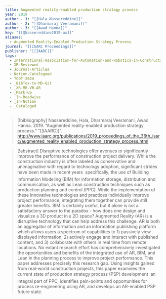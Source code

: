 ```yaml
---
title: Augmented reality-enabled production strategy process
year: 2019
author - 1: "[[Hala Nassereddine]]"
author - 2: "[[Dharmaraj Veeramani]]"
author - 3: "[[Awad Hanna]]"
key: "[[@Nassereddine2019-ox]]"
aliases:
  - Augmented Reality-Enabled Production Strategy Process
journal: "[[ISARC Proceedings]]"
publisher: "[[IAARC]]"
tags:
  - International-Association-for-Automation-and-Robotics-in-Construction-IAARC
  - XR-Reviewed
  - Journal-Articles
  - Notion-Catalogued
  - TCOT-2024
  - _BibTex-to-MD-Git
  - _XR-MR-VR-AR
  - _Mark-Up
  - _In-Readwise
  - _In-Notion
  - _Cataloged
---
```


> [!bibliography]
> Nassereddine, Hala, Dharmaraj Veeramani, Awad Hanna. 2019. “Augmented reality-enabled production strategy process.” "[[IAARC]]". http://www.iaarc.org/publications/2019_proceedings_of_the_36th_isarc/augmented_reality_enabled_production_strategy_process.html

> [!abstract]
> Disruptive technologies offer avenues to significantly improve the performance of construction project delivery. While the construction industry is often labeled as conservative and unimaginative with regard to technology adoption, significant strides have been made in recent years  specifically, the use of Building Information Modeling (BIM) for information storage, distribution and communication, as well as Lean construction techniques such as production planning and control (PPC). While the implementation of these innovative technologies and practices individually improve project performance, integrating them together can provide still greater benefits. BIM is certainly useful, but it alone is not a satisfactory answer to the paradox -  how does one design and visualize a 3D product in a 2D space? Augmented Reality (AR) is a disruptive technology that can help address this challenge. AR is both an aggregator of information and an information publishing platform which allows users a spectrum of capabilities to 1) passively view displayed information, 2) actively engage and interact with published content, and 3) collaborate with others in real time from remote locations. No extant research effort has comprehensively investigated the opportunities and benefits of the integrated use of AR, BIM, and Lean in the planning process to improve project performance. This paper addresses precisely this research gap. Using insights gained from real-world construction projects, this paper examines the current state of production strategy process (PSP) development  an integral part of PPC, identifies pain-points and opportunities for process re-engineering using AR, and develops an AR-enabled PSP future state.